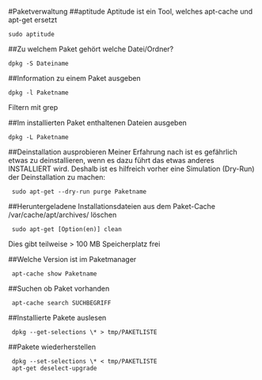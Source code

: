 #Paketverwaltung
##aptitude
Aptitude ist ein Tool, welches apt-cache und apt-get ersetzt

    sudo aptitude
  
##Zu welchem Paket gehört welche Datei/Ordner?

    dpkg -S Dateiname

##Information zu einem Paket ausgeben

    dpkg -l Paketname
    
Filtern mit grep

##Im installierten Paket enthaltenen Dateien ausgeben

    dpkg -L Paketname

##Deinstallation ausprobieren
Meiner Erfahrung nach ist es gefährlich etwas zu deinstallieren, wenn es dazu führt das etwas anderes INSTALLIERT wird.
Deshalb ist es hilfreich vorher eine Simulation (Dry-Run) der Deinstallation zu machen:

     sudo apt-get --dry-run purge Paketname

##Heruntergeladene Installationsdateien aus dem Paket-Cache /var/cache/apt/archives/ löschen

     sudo apt-get [Option(en)] clean  

Dies gibt teilweise > 100 MB Speicherplatz frei

##Welche Version ist im Paketmanager    
    
     apt-cache show Paketname

##Suchen ob Paket vorhanden

     apt-cache search SUCHBEGRIFF  

##Installierte Pakete auslesen
     
     dpkg --get-selections \* > tmp/PAKETLISTE

##Pakete wiederherstellen
     
     dpkg --set-selections \* < tmp/PAKETLISTE
     apt-get deselect-upgrade
     
